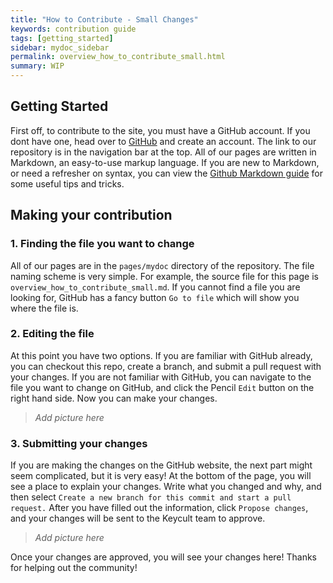 ```yaml
---
title: "How to Contribute - Small Changes"
keywords: contribution guide
tags: [getting_started]
sidebar: mydoc_sidebar
permalink: overview_how_to_contribute_small.html
summary: WIP
---
```


## Getting Started

First off, to contribute to the site, you must have a GitHub account. If you dont have one, head over to [GitHub](https://github.com) and create an account. The link to our repository is in the navigation bar at the top. All of our pages are written in Markdown, an easy-to-use markup language. If you are new to Markdown, or need a refresher on syntax, you can view the [Github Markdown guide](https://docs.github.com/en/github/writing-on-github/basic-writing-and-formatting-syntax) for some useful tips and tricks.

## Making your contribution

### 1. Finding the file you want to change

All of our pages are in the `pages/mydoc` directory of the repository. The file naming scheme is very simple. For example, the source file for this page is `overview_how_to_contribute_small.md`. If you cannot find a file you are looking for, GitHub has a fancy button `Go to file` which will show you where the file is.

### 2. Editing the file

At this point you have two options. If you are familiar with GitHub already, you can checkout this repo, create a branch, and submit a pull request with your changes. If you are not familiar with GitHub, you can navigate to the file you want to change on GitHub, and click the Pencil `Edit` button on the right hand side. Now you can make your changes.

> *Add picture here*

### 3. Submitting your changes

If you are making the changes on the GitHub website, the next part might seem complicated, but it is very easy! At the bottom of the page, you will see a place to explain your changes. Write what you changed and why, and then select `Create a new branch for this commit and start a pull request.` After you have filled out the information, click `Propose changes`, and your changes will be sent to the Keycult team to approve.

> *Add picture here*


Once your changes are approved, you will see your changes here! Thanks for helping out the community! 